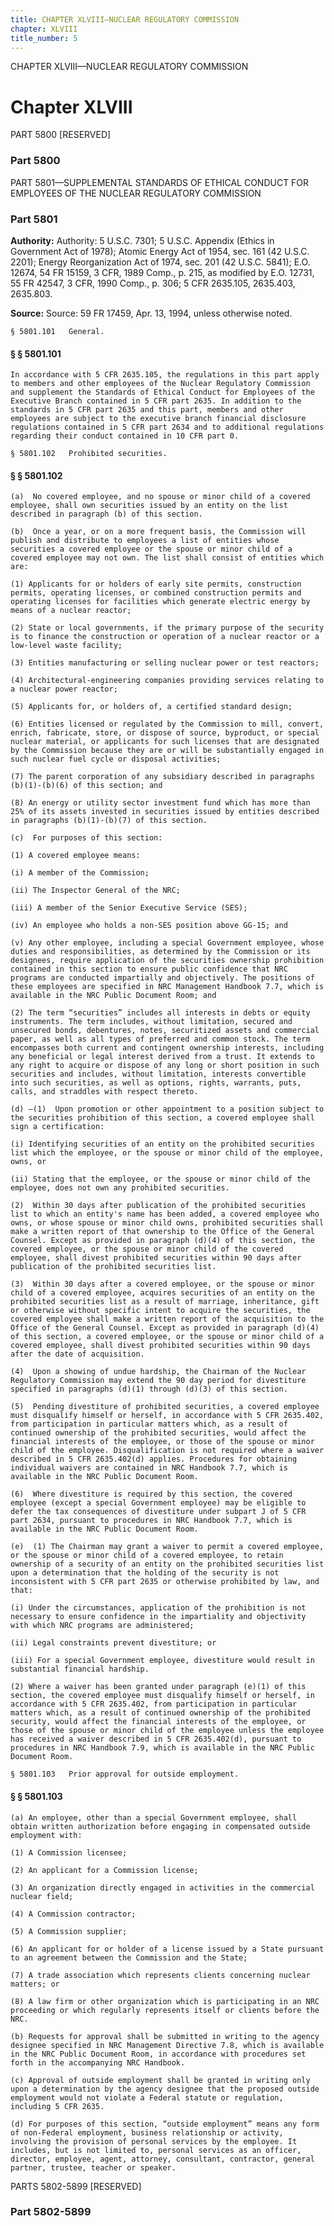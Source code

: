 ```yaml
---
title: CHAPTER XLVIII—NUCLEAR REGULATORY COMMISSION
chapter: XLVIII
title_number: 5
---
```


CHAPTER XLVIII—NUCLEAR REGULATORY COMMISSION

# Chapter XLVIII

  PART 5800 [RESERVED]

### Part 5800

  PART 5801—SUPPLEMENTAL STANDARDS OF ETHICAL CONDUCT FOR EMPLOYEES OF THE NUCLEAR REGULATORY COMMISSION

### Part 5801

**Authority:** Authority: 5 U.S.C. 7301; 5 U.S.C. Appendix (Ethics in Government Act of 1978); Atomic Energy Act of 1954, sec. 161 (42 U.S.C. 2201); Energy Reorganization Act of 1974, sec. 201 (42 U.S.C. 5841); E.O. 12674, 54 FR 15159, 3 CFR, 1989 Comp., p. 215, as modified by E.O. 12731, 55 FR 42547, 3 CFR, 1990 Comp., p. 306; 5 CFR 2635.105, 2635.403, 2635.803.

**Source:** Source: 59 FR 17459, Apr. 13, 1994, unless otherwise noted.

    § 5801.101   General.

#### § § 5801.101

    In accordance with 5 CFR 2635.105, the regulations in this part apply to members and other employees of the Nuclear Regulatory Commission and supplement the Standards of Ethical Conduct for Employees of the Executive Branch contained in 5 CFR part 2635. In addition to the standards in 5 CFR part 2635 and this part, members and other employees are subject to the executive branch financial disclosure regulations contained in 5 CFR part 2634 and to additional regulations regarding their conduct contained in 10 CFR part 0.

    § 5801.102   Prohibited securities.

#### § § 5801.102

    (a)  No covered employee, and no spouse or minor child of a covered employee, shall own securities issued by an entity on the list described in paragraph (b) of this section.

    (b)  Once a year, or on a more frequent basis, the Commission will publish and distribute to employees a list of entities whose securities a covered employee or the spouse or minor child of a covered employee may not own. The list shall consist of entities which are:

    (1) Applicants for or holders of early site permits, construction permits, operating licenses, or combined construction permits and operating licenses for facilities which generate electric energy by means of a nuclear reactor;

    (2) State or local governments, if the primary purpose of the security is to finance the construction or operation of a nuclear reactor or a low-level waste facility;

    (3) Entities manufacturing or selling nuclear power or test reactors;

    (4) Architectural-engineering companies providing services relating to a nuclear power reactor;

    (5) Applicants for, or holders of, a certified standard design;

    (6) Entities licensed or regulated by the Commission to mill, convert, enrich, fabricate, store, or dispose of source, byproduct, or special nuclear material, or applicants for such licenses that are designated by the Commission because they are or will be substantially engaged in such nuclear fuel cycle or disposal activities;

    (7) The parent corporation of any subsidiary described in paragraphs (b)(1)-(b)(6) of this section; and

    (8) An energy or utility sector investment fund which has more than 25% of its assets invested in securities issued by entities described in paragraphs (b)(1)-(b)(7) of this section.

    (c)  For purposes of this section:

    (1) A covered employee means:

    (i) A member of the Commission;

    (ii) The Inspector General of the NRC;

    (iii) A member of the Senior Executive Service (SES);

    (iv) An employee who holds a non-SES position above GG-15; and

    (v) Any other employee, including a special Government employee, whose duties and responsibilities, as determined by the Commission or its designees, require application of the securities ownership prohibition contained in this section to ensure public confidence that NRC programs are conducted impartially and objectively. The positions of these employees are specified in NRC Management Handbook 7.7, which is available in the NRC Public Document Room; and

    (2) The term “securities” includes all interests in debts or equity instruments. The term includes, without limitation, secured and unsecured bonds, debentures, notes, securitized assets and commercial paper, as well as all types of preferred and common stock. The term encompasses both current and contingent ownership interests, including any beneficial or legal interest derived from a trust. It extends to any right to acquire or dispose of any long or short position in such securities and includes, without limitation, interests convertible into such securities, as well as options, rights, warrants, puts, calls, and straddles with respect thereto.

    (d) —(1)  Upon promotion or other appointment to a position subject to the securities prohibition of this section, a covered employee shall sign a certification:

    (i) Identifying securities of an entity on the prohibited securities list which the employee, or the spouse or minor child of the employee, owns, or

    (ii) Stating that the employee, or the spouse or minor child of the employee, does not own any prohibited securities.

    (2)  Within 30 days after publication of the prohibited securities list to which an entity's name has been added, a covered employee who owns, or whose spouse or minor child owns, prohibited securities shall make a written report of that ownership to the Office of the General Counsel. Except as provided in paragraph (d)(4) of this section, the covered employee, or the spouse or minor child of the covered employee, shall divest prohibited securities within 90 days after publication of the prohibited securities list.

    (3)  Within 30 days after a covered employee, or the spouse or minor child of a covered employee, acquires securities of an entity on the prohibited securities list as a result of marriage, inheritance, gift or otherwise without specific intent to acquire the securities, the covered employee shall make a written report of the acquisition to the Office of the General Counsel. Except as provided in paragraph (d)(4) of this section, a covered employee, or the spouse or minor child of a covered employee, shall divest prohibited securities within 90 days after the date of acquisition.

    (4)  Upon a showing of undue hardship, the Chairman of the Nuclear Regulatory Commission may extend the 90 day period for divestiture specified in paragraphs (d)(1) through (d)(3) of this section.

    (5)  Pending divestiture of prohibited securities, a covered employee must disqualify himself or herself, in accordance with 5 CFR 2635.402, from participation in particular matters which, as a result of continued ownership of the prohibited securities, would affect the financial interests of the employee, or those of the spouse or minor child of the employee. Disqualification is not required where a waiver described in 5 CFR 2635.402(d) applies. Procedures for obtaining individual waivers are contained in NRC Handbook 7.7, which is available in the NRC Public Document Room.

    (6)  Where divestiture is required by this section, the covered employee (except a special Government employee) may be eligible to defer the tax consequences of divestiture under subpart J of 5 CFR part 2634, pursuant to procedures in NRC Handbook 7.7, which is available in the NRC Public Document Room.

    (e)  (1) The Chairman may grant a waiver to permit a covered employee, or the spouse or minor child of a covered employee, to retain ownership of a security of an entity on the prohibited securities list upon a determination that the holding of the security is not inconsistent with 5 CFR part 2635 or otherwise prohibited by law, and that:

    (i) Under the circumstances, application of the prohibition is not necessary to ensure confidence in the impartiality and objectivity with which NRC programs are administered;

    (ii) Legal constraints prevent divestiture; or

    (iii) For a special Government employee, divestiture would result in substantial financial hardship.

    (2) Where a waiver has been granted under paragraph (e)(1) of this section, the covered employee must disqualify himself or herself, in accordance with 5 CFR 2635.402, from participation in particular matters which, as a result of continued ownership of the prohibited security, would affect the financial interests of the employee, or those of the spouse or minor child of the employee unless the employee has received a waiver described in 5 CFR 2635.402(d), pursuant to procedures in NRC Handbook 7.9, which is available in the NRC Public Document Room.

    § 5801.103   Prior approval for outside employment.

#### § § 5801.103

    (a) An employee, other than a special Government employee, shall obtain written authorization before engaging in compensated outside employment with:

    (1) A Commission licensee;

    (2) An applicant for a Commission license;

    (3) An organization directly engaged in activities in the commercial nuclear field;

    (4) A Commission contractor;

    (5) A Commission supplier;

    (6) An applicant for or holder of a license issued by a State pursuant to an agreement between the Commission and the State;

    (7) A trade association which represents clients concerning nuclear matters; or

    (8) A law firm or other organization which is participating in an NRC proceeding or which regularly represents itself or clients before the NRC.

    (b) Requests for approval shall be submitted in writing to the agency designee specified in NRC Management Directive 7.8, which is available in the NRC Public Document Room, in accordance with procedures set forth in the accompanying NRC Handbook.

    (c) Approval of outside employment shall be granted in writing only upon a determination by the agency designee that the proposed outside employment would not violate a Federal statute or regulation, including 5 CFR 2635.

    (d) For purposes of this section, “outside employment” means any form of non-Federal employment, business relationship or activity, involving the provision of personal services by the employee. It includes, but is not limited to, personal services as an officer, director, employee, agent, attorney, consultant, contractor, general partner, trustee, teacher or speaker.

  PARTS 5802-5899 [RESERVED]

### Part 5802-5899

